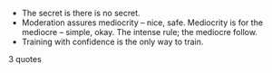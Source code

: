  - The secret is there is no secret.
 - Moderation assures mediocrity – nice, safe. Mediocrity is for the mediocre – simple, okay. The intense rule; the mediocre follow.
 - Training with confidence is the only way to train.

3 quotes
